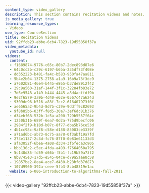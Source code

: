 ```yaml
---
content_type: video_gallery
description: This section contains recitation videos and notes.
is_media_gallery: true
learning_resource_types:
- Videos
ocw_type: CourseSection
title: Recitation Videos
uid: 92ffcb23-abbe-6cb4-7823-19d55858f37a
video_metadata:
  youtube_id: null
videos:
  content:
  - f1689874-9776-c65c-80b7-2dec893d87e6
  - 64c0cc2b-c29c-6197-b6ba-235df73f408e
  - dd352223-b481-fa4c-b583-950fa47aa811
  - 5b4e2b04-1375-2758-a1a9-16b9a73f3dc9
  - a7602b81-46e4-b445-e865-b37de8912f42
  - 29c9a560-31af-144f-3f1c-32284fb83e72
  - 7d6e9548-a149-b444-4445-a8d4acffdf9b
  - 9e2f6579-3a9b-4d40-e62e-0567c47a624d
  - 9309de96-b516-a83f-7cc2-616407973f0f
  - ae6565a2-9b4d-8d7b-c39e-9ddff9c82693
  - 9f8b85b6-03ff-f8d5-30a7-3ef6dc81b376
  - d34ebf68-532b-1c5a-a200-729b5557f64c
  - 1250b316-689f-6ea7-0d2a-775d9becfc06
  - 2984f2f9-b18d-b07c-8f77-dba5b76ce53d
  - 4b1cc98c-9af8-c58e-d188-85083ce3339f
  - a71ad6bc-ab73-8c75-aa78-0f3abf19a7fd
  - 273e1137-2c3d-fc76-87f0-0e83e61133d3
  - afa3052f-6bea-4a08-d334-3f6feca3c905
  - bbb130c2-c5ec-4fda-a499-f7664050a795
  - 5c140d85-fd59-d66b-f5b1-fc19b59a73f2
  - 8b8745e3-17d5-e545-04ce-d79a5aae8c58
  - 19857be2-8ea4-ace7-d430-b28bfd37d873
  - 107d9960-392a-ceee-5fb3-8cb48319e1ac
  website: 6-006-introduction-to-algorithms-fall-2011
---
```



{{< video-gallery "92ffcb23-abbe-6cb4-7823-19d55858f37a" >}}

